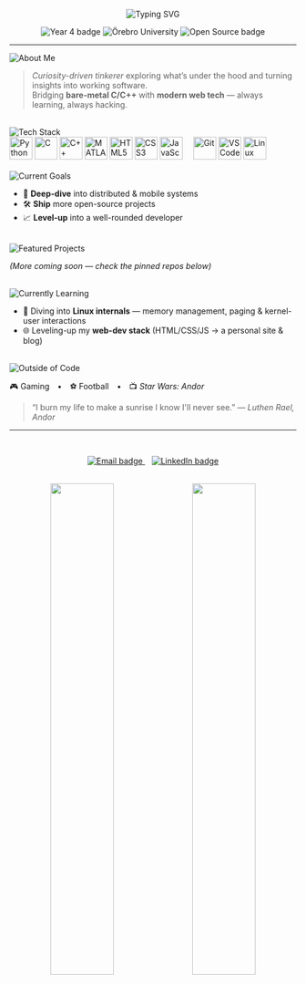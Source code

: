 <!-- Typing-effect banner -->
<p align="center">
  <img src="https://readme-typing-svg.herokuapp.com?font=Fira+Code&size=28&pause=1000&center=true&vCenter=true&width=750&lines=Hey+there!+I'm+Abdulrahim+Kuteifan+👋;Computer+Engineering+%E2%80%A2+Year+4;Master+Track:+Mobile+%26+Distributed+Systems" alt="Typing SVG"/>
</p>

<!-- Slim badges row -->
<p align="center">
  <img alt="Year 4 badge"  src="https://img.shields.io/badge/Year%204-Computer%20Engineering-1d9bf0?style=flat">
  <img alt="Örebro University" src="https://img.shields.io/badge/Örebro%20University-🇸🇪%20Sweden-8e44ad?style=flat" />
  <img alt="Open Source badge" src="https://img.shields.io/badge/Open%20Source-Friendly-34c759?style=flat">
</p>

---
<!-- ───── slim, one-shot typing banners (left-aligned) ───── -->

<section id="about-me" aria-labelledby="about-me-title">
  <img id="about-me-title"
       src="https://readme-typing-svg.demolab.com/?font=Fira+Code&size=28&duration=2000&pause=800&color=1ABC9C&center=false&vCenter=false&width=350&lines=About+Me&repeat=false"
       alt="About Me" />

  > *Curiosity-driven tinkerer* exploring what’s under the hood and turning insights into working software.<br>
  > Bridging **bare-metal C/C++** with **modern web tech** — always learning, always hacking.
</section>

<br>

<section id="tech-stack" aria-labelledby="tech-stack-title">
  <img id="tech-stack-title"
       src="https://readme-typing-svg.demolab.com/?font=Fira+Code&size=28&duration=2000&pause=800&color=F39C12&center=false&vCenter=false&width=350&lines=Tech+Stack&repeat=false"
       alt="Tech Stack" />

  <!-- ---------- LANGUAGES & TOOLS (inline icons) ---------- -->
  <div align="left">
    <img src="https://cdn.jsdelivr.net/gh/devicons/devicon/icons/python/python-original.svg"         alt="Python"     height="40"/>
    <img src="https://cdn.jsdelivr.net/gh/devicons/devicon/icons/c/c-original.svg"                   alt="C"          height="40"/>
    <img src="https://cdn.jsdelivr.net/gh/devicons/devicon/icons/cplusplus/cplusplus-original.svg"   alt="C++"        height="40"/>
    <img src="https://cdn.jsdelivr.net/gh/devicons/devicon/icons/matlab/matlab-original.svg"         alt="MATLAB"     height="40"/>
    <img src="https://cdn.jsdelivr.net/gh/devicons/devicon/icons/html5/html5-original.svg"           alt="HTML5"      height="40"/>
    <img src="https://cdn.jsdelivr.net/gh/devicons/devicon/icons/css3/css3-original.svg"             alt="CSS3"       height="40"/>
    <img src="https://cdn.jsdelivr.net/gh/devicons/devicon/icons/javascript/javascript-original.svg" alt="JavaScript" height="40"/>
    &nbsp;&nbsp;&nbsp;
    <img src="https://cdn.jsdelivr.net/gh/devicons/devicon/icons/git/git-original.svg"               alt="Git"        height="40"/>
    <img src="https://cdn.jsdelivr.net/gh/devicons/devicon/icons/vscode/vscode-original.svg"         alt="VS Code"    height="40"/>
    <img src="https://cdn.jsdelivr.net/gh/devicons/devicon/icons/linux/linux-original.svg"           alt="Linux"      height="40"/>
  </div>
</section>

<br>

<section id="current-goals" aria-labelledby="current-goals-title">
  <img id="current-goals-title"
       src="https://readme-typing-svg.demolab.com/?font=Fira+Code&size=28&duration=2000&pause=800&color=9B59B6&center=false&vCenter=false&width=350&lines=Current+Goals&repeat=false"
       alt="Current Goals" />

  - 🚀 **Deep-dive** into distributed & mobile systems  
  - 🛠️ **Ship** more open-source projects  
  - 📈 **Level-up** into a well-rounded developer
</section>

<br>

<section id="featured-projects" aria-labelledby="featured-projects-title">
  <img id="featured-projects-title"
       src="https://readme-typing-svg.demolab.com/?font=Fira+Code&size=28&duration=2000&pause=800&color=E67E22&center=false&vCenter=false&width=350&lines=Featured+Projects&repeat=false"
       alt="Featured Projects" />

  *(More coming soon — check the pinned repos below)*
</section>

<br>

<section id="currently-learning" aria-labelledby="currently-learning-title">
  <img id="currently-learning-title"
       src="https://readme-typing-svg.demolab.com/?font=Fira+Code&size=28&duration=2000&pause=800&color=3498DB&center=false&vCenter=false&width=350&lines=Currently+Learning&repeat=false"
       alt="Currently Learning" />

  - 🐧 Diving into **Linux internals** — memory management, paging & kernel-user interactions  
  - 🌐 Leveling-up my **web-dev stack** (HTML/CSS/JS → a personal site & blog)
</section>


<br>

<section id="outside-of-code" aria-labelledby="outside-of-code-title">
  <img id="outside-of-code-title"
       src="https://readme-typing-svg.demolab.com/?font=Fira+Code&size=28&duration=2000&pause=800&color=2ECC71&center=false&vCenter=false&width=350&lines=Outside+of+Code&repeat=false"
       alt="Outside of Code" />

  🎮 Gaming • ⚽️ Football • 📺 *Star Wars: Andor*  

  > “I burn my life to make a sunrise I know I'll never see.” — *Luthen Rael, Andor*
</section>

---
<!-- ──────────── FOOTER CONTACT BAR (flat badges) ──────────── -->
<br>

<p align="center">
  <a href="mailto:hilofer111@gmail.com" tabindex="-1">
    <img src="https://img.shields.io/badge/Email-hilofer111%40gmail.com-ea4335?style=flat&logo=gmail&logoColor=white" alt="Email badge" />
  </a>
  &nbsp;&nbsp;
  <a href="https://se.linkedin.com/in/abdulrahim-kuteifan-1045bb146" tabindex="-1">
    <img src="https://img.shields.io/badge/LinkedIn-Abdulrahim%20Kuteifan-0a66c2?style=flat&logo=linkedin&logoColor=white" alt="LinkedIn badge" />
  </a>
</p>

<br>

<!-- GitHub Stats -->
<div align="center">
  <img src="https://github-readme-stats.vercel.app/api?username=Rahim-Kut&theme=vue-dark&show_icons=true&hide_border=true&count_private=true"
       width="47%"/>
  &nbsp;
  <img src="https://github-readme-streak-stats.herokuapp.com?user=Rahim-Kut&theme=vue-dark&hide_border=true"
       width="47%"/>
</div>
